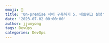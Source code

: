 ```yaml
---
emoji: 🧢
title: 'On-premise 서버 구축하기 5. 네트워크 설정' 
date: '2023-07-02 00:00:00'
author: jjunyong
tags: DevOps
categories: DevOps
---
```


